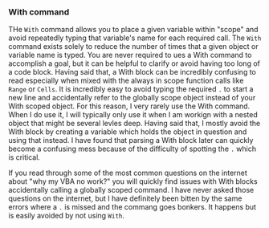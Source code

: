 ### With command

THe `With` command allows you to place a given variable within "scope" and avoid repeatedly typing that variable's name for each required call. The `With` command exists solely to reduce the number of times that a given object or variable name is typed. You are never required to ues a With command to accomplish a goal, but it can be helpful to clarify or avoid having too long of a code block. Having said that, a With block can be incredibly confusing to read especially when mixed with the always in scope function calls like `Range` or `Cells`. It is incredibly easy to avoid typing the required `.` to start a new line and accidentally refer to the globally scope object instead of your With scoped object. For this reason, I very rarely use the With command. When I do use it, I will typically only use it when I am workign with a nested object that might be several levles deep. Having said that, I mostly avoid the With block by creating a variable which holds the object in question and using that instead. I have found that parsing a With block later can quickly become a confusing mess because of the difficulty of spotting the `.` which is critical.

If you read through some of the most common questions on the internet about "why my VBA no work?" you will quickly find issues with With blocks accidentally calling a globally scoped command. I have never asked those questions on the internet, but I have definitely been bitten by the same errors where a `.` is missed and the commang goes bonkers. It happens but is easily avoided by not using `With`.
